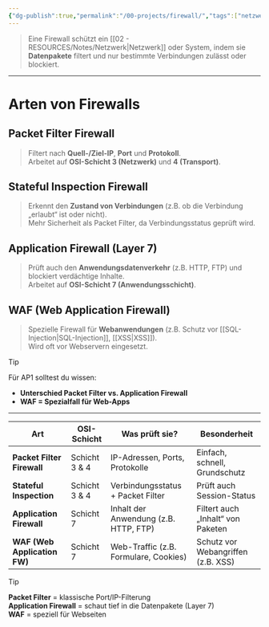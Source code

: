 ```yaml
---
{"dg-publish":true,"permalink":"/00-projects/firewall/","tags":["netzwerk/firewall","hardware/information"],"noteIcon":"","updated":"2025-08-27T16:48:12.000+02:00"}
---
```


> Eine Firewall schützt ein [[02 - RESOURCES/Notes/Netzwerk\|Netzwerk]] oder System, indem sie **Datenpakete** filtert und nur bestimmte Verbindungen zulässt oder blockiert.

---

# Arten von Firewalls

## **Packet Filter Firewall**

> Filtert nach **Quell-/Ziel-IP**, **Port** und **Protokoll**.  
> Arbeitet auf **OSI-Schicht 3 (Netzwerk)** und **4 (Transport)**.

## **Stateful Inspection Firewall**

> Erkennt den **Zustand von Verbindungen** (z.B. ob die Verbindung „erlaubt“ ist oder nicht).  
> Mehr Sicherheit als Packet Filter, da Verbindungsstatus geprüft wird.

## **Application Firewall (Layer 7)**

> Prüft auch den **Anwendungsdatenverkehr** (z.B. HTTP, FTP) und blockiert verdächtige Inhalte.  
> Arbeitet auf **OSI-Schicht 7 (Anwendungsschicht)**.

## **WAF (Web Application Firewall)**

> Spezielle Firewall für **Webanwendungen** (z.B. Schutz vor [[SQL-Injection\|SQL-Injection]], [[XSS\|XSS]]).  
> Wird oft vor Webservern eingesetzt.

> [!tip]  
> Für AP1 solltest du wissen:
> 
> - **Unterschied Packet Filter vs. Application Firewall**
> - **WAF = Spezialfall für Web-Apps**

---

| Art                          | OSI-Schicht   | Was prüft sie?                        | Besonderheit                       |
| ---------------------------- | ------------- | ------------------------------------- | ---------------------------------- |
| **Packet Filter Firewall**   | Schicht 3 & 4 | IP-Adressen, Ports, Protokolle        | Einfach, schnell, Grundschutz      |
| **Stateful Inspection**      | Schicht 3 & 4 | Verbindungsstatus + Packet Filter     | Prüft auch Session-Status          |
| **Application Firewall**     | Schicht 7     | Inhalt der Anwendung (z.B. HTTP, FTP) | Filtert auch „Inhalt“ von Paketen  |
| **WAF (Web Application FW)** | Schicht 7     | Web-Traffic (z.B. Formulare, Cookies) | Schutz vor Webangriffen (z.B. XSS) |

> [!tip]  
> **Packet Filter** = klassische Port/IP-Filterung  
> **Application Firewall** = schaut tief in die Datenpakete (Layer 7)  
> **WAF** = speziell für Webseiten
